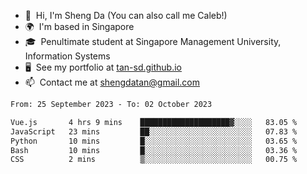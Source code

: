 <!---
tan-sd/tan-sd is a ✨ special ✨ repository because its `README.md` (this file) appears on your GitHub profile.
You can click the Preview link to take a look at your changes.
--->
- 👋  Hi, I'm Sheng Da (You can also call me Caleb!)
- 🌍  I'm based in Singapore
- 🎓  Penultimate student at Singapore Management University, Information Systems
- 🖥️  See my portfolio at [tan-sd.github.io](https://tan-sd.github.io/)
- 📫  Contact me at [shengdatan@gmail.com](mailto:shengdatan@gmail.com)

<!--START_SECTION:waka-->

```txt
From: 25 September 2023 - To: 02 October 2023

Vue.js       4 hrs 9 mins    ████████████████████▓░░░░   83.05 %
JavaScript   23 mins         ██░░░░░░░░░░░░░░░░░░░░░░░   07.83 %
Python       10 mins         █░░░░░░░░░░░░░░░░░░░░░░░░   03.65 %
Bash         10 mins         █░░░░░░░░░░░░░░░░░░░░░░░░   03.36 %
CSS          2 mins          ▒░░░░░░░░░░░░░░░░░░░░░░░░   00.75 %
```

<!--END_SECTION:waka-->
